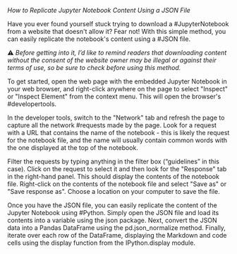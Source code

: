 *How to Replicate Jupyter Notebook Content Using a JSON File*

Have you ever found yourself stuck trying to download a #JupyterNotebook from a website that doesn't allow it? Fear not! With this simple method, you can easily replicate the notebook's content using a #JSON file.

⚠️ _Before getting into it, I’d like to remind readers that downloading content without the consent of the website owner may be illegal or against their terms of use, so be sure to check before using this method._


To get started, open the web page with the embedded Jupyter Notebook in your web browser, and right-click anywhere on the page to select "Inspect" or "Inspect Element" from the context menu. This will open the browser's #developertools. 

In the developer tools, switch to the "Network" tab and refresh the page to capture all the network #requests made by the page. Look for a request with a URL that contains the name of the notebook - this is likely the request for the notebook file, and the name will usually contain common words with the one displayed at the top of the notebook. 

Filter the requests by typing anything in the filter box (“guidelines” in this case). Click on the request to select it and then look for the "Response" tab in the right-hand panel. This should display the contents of the notebook file. Right-click on the contents of the notebook file and select "Save as" or "Save response as". Choose a location on your computer to save the file.

Once you have the JSON file, you can easily replicate the content of the Jupyter Notebook using #Python. Simply open the JSON file and load its contents into a variable using the json package. Next, convert the JSON data into a Pandas DataFrame using the pd.json_normalize method. Finally, iterate over each row of the DataFrame, displaying the Markdown and code cells using the display function from the IPython.display module.
